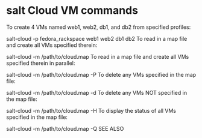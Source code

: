 # salt Cloud VM commands 


To create 4 VMs named web1, web2, db1, and db2 from specified profiles:


salt-cloud -p fedora_rackspace web1 web2 db1 db2
To read in a map file and create all VMs specified therein:

salt-cloud -m /path/to/cloud.map
To read in a map file and create all VMs specified therein in parallel:

salt-cloud -m /path/to/cloud.map -P
To delete any VMs specified in the map file:

salt-cloud -m /path/to/cloud.map -d
To delete any VMs NOT specified in the map file:

salt-cloud -m /path/to/cloud.map -H
To display the status of all VMs specified in the map file:

salt-cloud -m /path/to/cloud.map -Q
SEE ALSO
